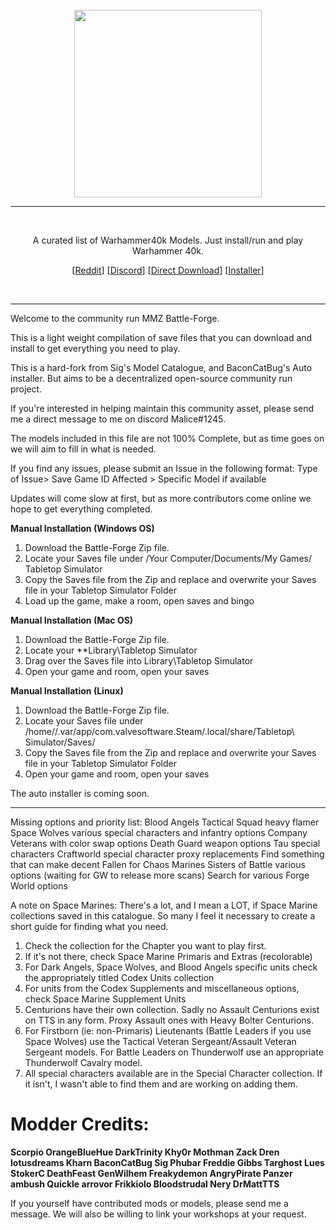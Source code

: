 <br/>
<div align="center">
  <img width="300px" src="https://raw.githubusercontent.com/TTSWarhammer40k/Battleforged-Workshop-Mod-Compilation/master/images/LOGO.png">
  <hr style="height:1px;border:center;;" />
</div>
<br/>
<div align="center">

A curated list of Warhammer40k Models. Just install/run and play Warhammer 40k.

[[Reddit](https://www.reddit.com/r/TTSWarhammer40k/)] [[Discord](https://discord.gg/XkBbs5M)] [[Direct Download](https://github.com/TTSWarhammer40k/Battleforged-Workshop-Mod-Compilation/raw/master/battle-forge.zip)] [[Installer]()]
</div>
<br/>
<hr style="height:1px;border:center;;" />


Welcome to the community run MMZ Battle-Forge.

This is a light weight compilation of save files that you can download and install to get everything you need to play. 

This is a hard-fork from Sig's Model Catalogue, and BaconCatBug's Auto installer. But aims to be a decentralized open-source community run project. 

If you're interested in helping maintain this community asset, please send me a direct message to me on discord Malice#1245.

The models included in this file are not 100% Complete, but as time goes on we will aim to fill in what is needed.

If you find any issues, please submit an Issue in the following format: Type of Issue> Save Game ID Affected > Specific Model if available

Updates will come slow at first, but as more contributors come online we hope to get everything completed.

**Manual Installation (Windows OS)**
1. Download the Battle-Forge Zip file.
2. Locate your Saves file under /Your Computer/Documents/My Games/ Tabletop Simulator
3. Copy the Saves file from the Zip and replace and overwrite your Saves file in your Tabletop Simulator Folder
4. Load up the game, make a room, open saves and bingo

**Manual Installation (Mac OS)**

1. Download the Battle-Forge Zip file.
2. Locate your **Library\Tabletop Simulator
3. Drag over the Saves file into Library\Tabletop Simulator
4. Open your game and room, open your saves

**Manual Installation (Linux)**
1. Download the Battle-Forge Zip file.
2. Locate your Saves file under /home/<username>/.var/app/com.valvesoftware.Steam/.local/share/Tabletop\ Simulator/Saves/
3. Copy the Saves file from the Zip and replace and overwrite your Saves file in your Tabletop Simulator Folder
4. Open your game and room, open your saves

The auto installer is coming soon.
<hr style="height:1px;border:center;;" />


Missing options and priority list:
Blood Angels Tactical Squad heavy flamer
Space Wolves various special characters and infantry options
Company Veterans with color swap options
Death Guard weapon options
Tau special characters
Craftworld special character proxy replacements
Find something that can make decent Fallen for Chaos Marines
Sisters of Battle various options (waiting for GW to release more scans)
Search for various Forge World options

A note on Space Marines:
There's a lot, and I mean a LOT, if Space Marine collections saved in this catalogue. So many I feel it necessary to create a short guide for finding what you need.
1. Check the collection for the Chapter you want to play first.
2. If it's not there, check Space Marine Primaris and Extras (recolorable)
3. For Dark Angels, Space Wolves, and Blood Angels specific units check the appropriately titled Codex Units collection
4. For units from the Codex Supplements and miscellaneous options, check Space Marine Supplement Units
5. Centurions have their own collection. Sadly no Assault Centurions exist on TTS in any form. Proxy Assault ones with Heavy Bolter Centurions.
6. For Firstborn (ie: non-Primaris) Lieutenants (Battle Leaders if you use Space Wolves) use the Tactical Veteran Sergeant/Assault Veteran Sergeant models. For Battle Leaders on Thunderwolf use an appropriate Thunderwolf Cavalry model.
7. All special characters available are in the Special Character collection. If it isn't, I wasn't able to find them and are working on adding them.

# Modder Credits:
**Scorpio
OrangeBlueHue
DarkTrinity
Khy0r
Mothman Zack
Dren
lotusdreams
Kharn
BaconCatBug
Sig
Phubar
Freddie Gibbs
Targhost
Lues
StokerC
DeathFeast
GenWilhem
Freakydemon
AngryPirate
Panzer
ambush
Quickle
arrovor
Frikkiolo
Bloodstrudal
Nery
DrMattTTS**

If you yourself have contributed mods or models, please send me a message. We will also be willing to link your workshops at your request.
